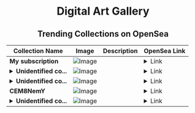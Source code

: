 <div align="center">

# Digital Art Gallery

## Trending Collections on OpenSea

| Collection Name                       | Image                                                                                     | Description                       | OpenSea Link                                                                                          |
|---------------------------------------|-------------------------------------------------------------------------------------------|-----------------------------------|--------------------------------------------------------------------------------------------------------|
| **My subscription** | ![Image](https://raw.seadn.io/files/cd50694af859866db3e7b50d1400aa52.svg?w=200&auto=format) |  | <details><summary>Link</summary>[My subscription](https://opensea.io/collection/my-subscription-751)</details> |
| **<details><summary>Unidentified co...</summary>Unidentified contract c93590fa-469f-4467-94e5-34960764ff61</details>** | ![Image](https://i.seadn.io/s/raw/files/a837708742ad8afcb35eb60ba787976d.jpg?w=500&auto=format?w=200&auto=format) |  | <details><summary>Link</summary>[Unidentified contract c93590fa-469f-4467-94e5-34960764ff61](https://opensea.io/collection/unidentified-contract-c93590fa-469f-4467-94e5-3496)</details> |
| **<details><summary>Unidentified co...</summary>Unidentified contract 9e7c0c1e-6dc6-42cc-80d6-ad021437a1b8</details>** | ![Image](https://i.seadn.io/s/raw/files/cf57d187551dd413e4295042fa0b97b2.jpg?w=500&auto=format?w=200&auto=format) |  | <details><summary>Link</summary>[Unidentified contract 9e7c0c1e-6dc6-42cc-80d6-ad021437a1b8](https://opensea.io/collection/unidentified-contract-9e7c0c1e-6dc6-42cc-80d6-ad02)</details> |
| **CEM8NemY** | ![Image](https://i.seadn.io/s/raw/files/5e659898e9b3a43672e6a987fd790ab2.png?w=500&auto=format?w=200&auto=format) |  | <details><summary>Link</summary>[CEM8NemY](https://opensea.io/collection/cem8nemy)</details> |
| **<details><summary>Unidentified co...</summary>Unidentified contract 6435848a-45a5-4313-afa2-2adec827b642</details>** | ![Image](https://i.seadn.io/s/raw/files/a837708742ad8afcb35eb60ba787976d.jpg?w=500&auto=format?w=200&auto=format) |  | <details><summary>Link</summary>[Unidentified contract 6435848a-45a5-4313-afa2-2adec827b642](https://opensea.io/collection/unidentified-contract-6435848a-45a5-4313-afa2-2ade)</details> |

</div>